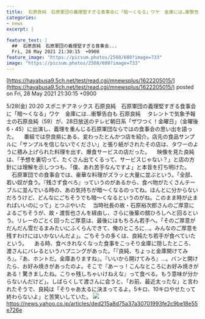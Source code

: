 ```yaml
---
title:  石原良純　石原軍団の義理堅すぎる食事会に「暗〜くなる」ワケ　金庫には…衝撃告白も  
categories:
- news
excerpt: |
  
feature_text: |
  ##  石原良純　石原軍団の義理堅すぎる食事会...
  Fri, 28 May 2021 21:30:15  +0900
feature_image: "https://picsum.photos/2560/600?image=733"
image: "https://picsum.photos/2560/600?image=733"
---
```


[https://hayabusa9.5ch.net/test/read.cgi/mnewsplus/1622205015/](https://hayabusa9.5ch.net/test/read.cgi/mnewsplus/1622205015/)
posted on Fri, 28 May 2021 21:30:15  +0900

<!--more-->

5/28(金) 20:20 スポニチアネックス 石原良純　石原軍団の義理堅すぎる食事会に「暗〜くなる」ワケ　金庫には…衝撃告白も 石原良純 　タレントで気象予報士の石原良純（59）が、28日放送のテレビ朝日系「ザワつく！金曜日」（金曜後6・45）に出演し、義理を重んじる石原軍団ならではの食事会の思い出を語った。 　番組では奈良県にある、変わったとんかつ店を紹介。店先の食品サンプルに「サンプルを信じないでください」と張り紙がされたその店は、タワーのように積み上げられた料理を出す、爆食サービスの店だった。 　映像を見た良純は、「予想を裏切って、たくさん出てくるって、サービスじゃない？」と店の方針には理解を示しつつも、「僕、あれ苦手なんですよ」と本音を打ち明けた。 　石原軍団での食事会では、豪華な料理がズラッと大量に並ぶという。「全部、若い奴が食う。『残さず食べろ』っていうのがあるから、食べ物がたくさんテーブルに並んでいる時の、あの気持ちが暗〜くなるのってね。ほんとに分からないだろうけど、どんなにごちそうでも暗〜くなるというのがね。このまま時が止まればいいのにって」とつぶやいた 　当時社長の故・石原裕次郎さんのご厚意によるごちそうが、故・渡哲也さんを経由し、さらに後輩の舘ひろしへと回るという。リレーのごとく回ったご厚意は、最後にはもちろん若手へ。「そのご厚意がだんだん雪だるまみたいにふくらんできて、俺のところに…。みんなのご厚意を残すわけにはいかないんだよ」。ごちそうの多くは、良純たち若手が食べていたという。 　ある時、食べきれなくなった食事をこっそり金庫に隠したところ、渡さんにバレるというハプニングがあった。「『良純、ちょっと金庫開けてみろ』。『あ、ホントだ。金庫ありますね』。『いいから開けてみろ』…。バンと開けたら、お好み焼きがあったのよ。そこで『あーっ！こんなところにお好み焼きがある！驚きましたね。こりゃ残しちゃいけねえな』って食べる。もう意味が分からないんだけど」。しばらくして渡さんに会うと、「お前、最近太ったな」と言われたそうで、良純は「そりゃあ太るに決まってるよ。5キロ、10キロやせたって終わらないよ」と苦笑いしていた。 ![](https://amd-pctr.c.yimg.jp/r/iwiz-amd/20210528-00000232-spnannex-000-2-view.jpg) https://news.yahoo.co.jp/articles/ded215a8d75a37a30701993fe2c9be18e55e726e
